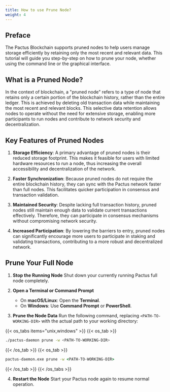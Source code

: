 ```yaml
---
title: How to use Prune Node?
weight: 4
---
```


## Preface

The Pactus Blockchain supports pruned nodes to help users manage storage efficiently by retaining only
the most recent and relevant data. This tutorial will guide you step-by-step on how to prune your node,
whether using the command line or the graphical interface.

## What is a Pruned Node?

In the context of blockchain, a "pruned node" refers to a type of node that retains
only a certain portion of the blockchain history, rather than the entire ledger.
This is achieved by deleting old transaction data while maintaining the most recent and relevant blocks.
This selective data retention allows nodes to operate without the need for extensive storage,
enabling more participants to run nodes and contribute to network security and decentralization.

## Key Features of Pruned Nodes

1. **Storage Efficiency**: A primary advantage of pruned nodes is their reduced storage footprint.
   This makes it feasible for users with limited hardware resources to run a node, thus increasing
   the overall accessibility and decentralization of the network.

2. **Faster Synchronization**: Because pruned nodes do not require the entire blockchain history,
   they can sync with the Pactus network faster than full nodes. This facilitates quicker participation
   in consensus and transaction validation.

3. **Maintained Security**: Despite lacking full transaction history, pruned nodes still maintain enough
   data to validate current transactions effectively. Therefore, they can participate in consensus
   mechanisms without compromising network security.

4. **Increased Participation**: By lowering the barriers to entry, pruned nodes can significantly
   encourage more users to participate in staking and validating transactions, contributing to
   a more robust and decentralized network.

## Prune Your Full Node

1. **Stop the Running Node**
   Shut down your currently running Pactus full node completely.

2. **Open a Terminal or Command Prompt**
   - On **macOS/Linux**: Open the **Terminal**.
   - On **Windows**: Use **Command Prompt** or **PowerShell**.

3. **Prune the Node Data**
   Run the following command, replacing `<PATH-TO-WORKING-DIR>` with the actual path to your working directory:

{{< os_tabs items="unix,windows" >}}
  {{< os_tab >}}

```bash
./pactus-daemon prune -w <PATH-TO-WORKING-DIR>
```

  {{< /os_tab >}}
  {{< os_tab >}}

```cmd
pactus-daemon.exe prune -w <PATH-TO-WORKING-DIR>
```

  {{< /os_tab >}}
{{< /os_tabs >}}

4. **Restart the Node**
   Start your Pactus node again to resume normal operation.
